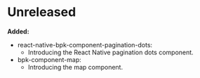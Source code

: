 # Unreleased

**Added:**
- react-native-bpk-component-pagination-dots:
  - Introducing the React Native pagination dots component.
- bpk-component-map:
  - Introducing the map component.

